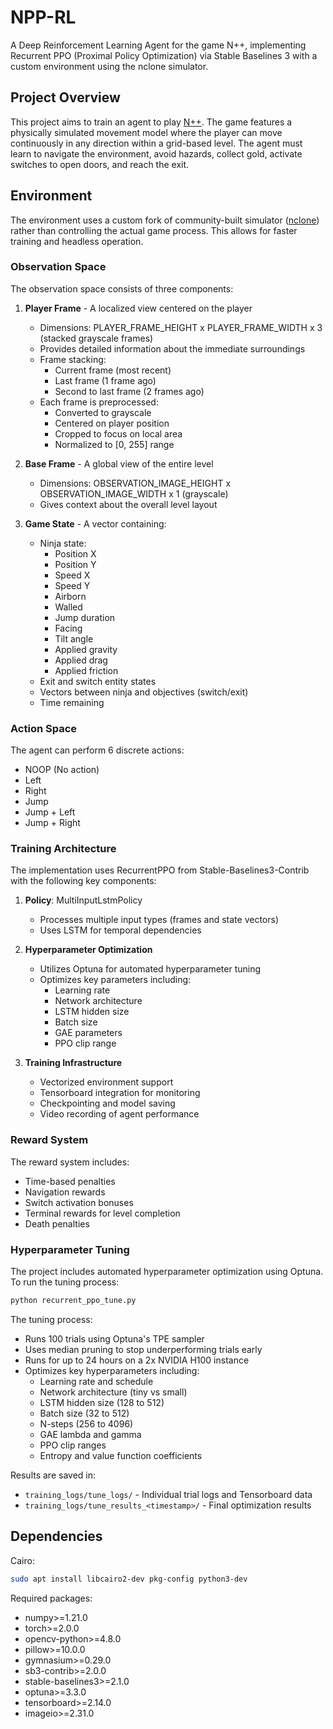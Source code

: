 # NPP-RL

A Deep Reinforcement Learning Agent for the game N++, implementing Recurrent PPO (Proximal Policy Optimization) via Stable Baselines 3 with a custom environment using the nclone simulator.

## Project Overview

This project aims to train an agent to play [N++](https://en.wikipedia.org/wiki/N%2B%2B). The game features a physically simulated movement model where the player can move continuously in any direction within a grid-based level. The agent must learn to navigate the environment, avoid hazards, collect gold, activate switches to open doors, and reach the exit.

## Environment

The environment uses a custom fork of community-built simulator ([nclone](https://github.com/Tetramputechture/nclone)) rather than controlling the actual game process. This allows for faster training and headless operation.

### Observation Space

The observation space consists of three components:

1. **Player Frame** - A localized view centered on the player
   - Dimensions: PLAYER_FRAME_HEIGHT x PLAYER_FRAME_WIDTH x 3 (stacked grayscale frames)
   - Provides detailed information about the immediate surroundings
   - Frame stacking:
     - Current frame (most recent)
     - Last frame (1 frame ago)
     - Second to last frame (2 frames ago)
   - Each frame is preprocessed:
     - Converted to grayscale
     - Centered on player position
     - Cropped to focus on local area
     - Normalized to [0, 255] range

2. **Base Frame** - A global view of the entire level
   - Dimensions: OBSERVATION_IMAGE_HEIGHT x OBSERVATION_IMAGE_WIDTH x 1 (grayscale)
   - Gives context about the overall level layout

3. **Game State** - A vector containing:
   - Ninja state:
     - Position X
     - Position Y
     - Speed X
     - Speed Y
     - Airborn
     - Walled
     - Jump duration
     - Facing
     - Tilt angle
     - Applied gravity
     - Applied drag
     - Applied friction
   - Exit and switch entity states
   - Vectors between ninja and objectives (switch/exit)
   - Time remaining

### Action Space

The agent can perform 6 discrete actions:

- NOOP (No action)
- Left
- Right
- Jump
- Jump + Left
- Jump + Right

### Training Architecture

The implementation uses RecurrentPPO from Stable-Baselines3-Contrib with the following key components:

1. **Policy**: MultiInputLstmPolicy
   - Processes multiple input types (frames and state vectors)
   - Uses LSTM for temporal dependencies

2. **Hyperparameter Optimization**
   - Utilizes Optuna for automated hyperparameter tuning
   - Optimizes key parameters including:
     - Learning rate
     - Network architecture
     - LSTM hidden size
     - Batch size
     - GAE parameters
     - PPO clip range

3. **Training Infrastructure**
   - Vectorized environment support
   - Tensorboard integration for monitoring
   - Checkpointing and model saving
   - Video recording of agent performance

### Reward System

The reward system includes:

- Time-based penalties
- Navigation rewards
- Switch activation bonuses
- Terminal rewards for level completion
- Death penalties

### Hyperparameter Tuning

The project includes automated hyperparameter optimization using Optuna. To run the tuning process:

```bash
python recurrent_ppo_tune.py
```

The tuning process:

- Runs 100 trials using Optuna's TPE sampler
- Uses median pruning to stop underperforming trials early
- Runs for up to 24 hours on a 2x NVIDIA H100 instance
- Optimizes key hyperparameters including:
  - Learning rate and schedule
  - Network architecture (tiny vs small)
  - LSTM hidden size (128 to 512)
  - Batch size (32 to 512)
  - N-steps (256 to 4096)
  - GAE lambda and gamma
  - PPO clip ranges
  - Entropy and value function coefficients

Results are saved in:

- `training_logs/tune_logs/` - Individual trial logs and Tensorboard data
- `training_logs/tune_results_<timestamp>/` - Final optimization results

## Dependencies

Cairo:

```sh
sudo apt install libcairo2-dev pkg-config python3-dev
```

Required packages:

- numpy>=1.21.0
- torch>=2.0.0
- opencv-python>=4.8.0
- pillow>=10.0.0
- gymnasium>=0.29.0
- sb3-contrib>=2.0.0
- stable-baselines3>=2.1.0
- optuna>=3.3.0
- tensorboard>=2.14.0
- imageio>=2.31.0
